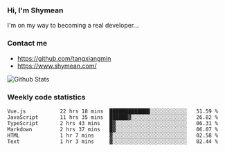 ### Hi, I'm Shymean

I'm on my way to becoming a real developer...

### Contact me

- <https://github.com/tangxiangmin>
- <https://www.shymean.com/>

![Github Stats](https://github-readme-stats.vercel.app/api?username=tangxiangmin&show_icons=true&theme=dark)


###  Weekly code statistics

<!--START_SECTION:waka-->

```text
Vue.js           22 hrs 18 mins  █████████████░░░░░░░░░░░░   51.59 %
JavaScript       11 hrs 35 mins  ██████▓░░░░░░░░░░░░░░░░░░   26.82 %
TypeScript       2 hrs 43 mins   █▓░░░░░░░░░░░░░░░░░░░░░░░   06.31 %
Markdown         2 hrs 37 mins   █▓░░░░░░░░░░░░░░░░░░░░░░░   06.07 %
HTML             1 hr 7 mins     ▓░░░░░░░░░░░░░░░░░░░░░░░░   02.58 %
Text             1 hr 3 mins     ▓░░░░░░░░░░░░░░░░░░░░░░░░   02.44 %
```

<!--END_SECTION:waka-->